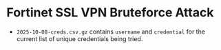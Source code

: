 # Fortinet SSL VPN Bruteforce Attack

- `2025-10-08-creds.csv.gz` contains `username` and `credential` for the current list of unique credentials being tried.
